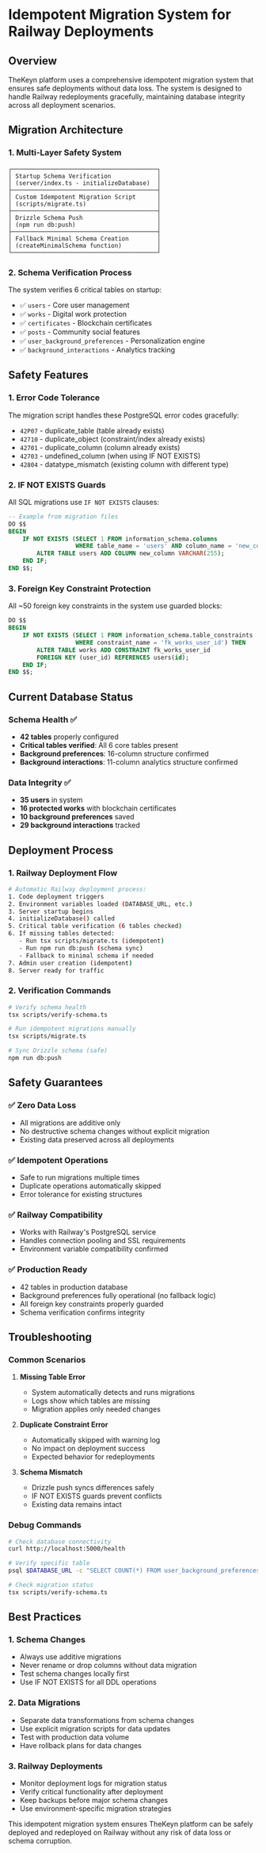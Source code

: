 # Idempotent Migration System for Railway Deployments

## Overview
TheKeyn platform uses a comprehensive idempotent migration system that ensures safe deployments without data loss. The system is designed to handle Railway redeployments gracefully, maintaining database integrity across all deployment scenarios.

## Migration Architecture

### 1. Multi-Layer Safety System
```
┌─────────────────────────────────────────┐
│ Startup Schema Verification             │
│ (server/index.ts - initializeDatabase)  │
├─────────────────────────────────────────┤
│ Custom Idempotent Migration Script      │
│ (scripts/migrate.ts)                    │
├─────────────────────────────────────────┤
│ Drizzle Schema Push                     │
│ (npm run db:push)                       │
├─────────────────────────────────────────┤
│ Fallback Minimal Schema Creation        │
│ (createMinimalSchema function)          │
└─────────────────────────────────────────┘
```

### 2. Schema Verification Process
The system verifies 6 critical tables on startup:
- ✅ `users` - Core user management
- ✅ `works` - Digital work protection  
- ✅ `certificates` - Blockchain certificates
- ✅ `posts` - Community social features
- ✅ `user_background_preferences` - Personalization engine
- ✅ `background_interactions` - Analytics tracking

## Safety Features

### 1. Error Code Tolerance
The migration script handles these PostgreSQL error codes gracefully:
- `42P07` - duplicate_table (table already exists)
- `42710` - duplicate_object (constraint/index already exists)
- `42701` - duplicate_column (column already exists)
- `42703` - undefined_column (when using IF NOT EXISTS)
- `42804` - datatype_mismatch (existing column with different type)

### 2. IF NOT EXISTS Guards
All SQL migrations use `IF NOT EXISTS` clauses:
```sql
-- Example from migration files
DO $$
BEGIN
    IF NOT EXISTS (SELECT 1 FROM information_schema.columns 
                   WHERE table_name = 'users' AND column_name = 'new_column') THEN
        ALTER TABLE users ADD COLUMN new_column VARCHAR(255);
    END IF;
END $$;
```

### 3. Foreign Key Constraint Protection
All ~50 foreign key constraints in the system use guarded blocks:
```sql
DO $$
BEGIN
    IF NOT EXISTS (SELECT 1 FROM information_schema.table_constraints 
                   WHERE constraint_name = 'fk_works_user_id') THEN
        ALTER TABLE works ADD CONSTRAINT fk_works_user_id 
        FOREIGN KEY (user_id) REFERENCES users(id);
    END IF;
END $$;
```

## Current Database Status

### Schema Health ✅
- **42 tables** properly configured
- **Critical tables verified**: All 6 core tables present
- **Background preferences**: 16-column structure confirmed
- **Background interactions**: 11-column analytics structure confirmed

### Data Integrity ✅
- **35 users** in system
- **16 protected works** with blockchain certificates
- **10 background preferences** saved
- **29 background interactions** tracked

## Deployment Process

### 1. Railway Deployment Flow
```bash
# Automatic Railway deployment process:
1. Code deployment triggers
2. Environment variables loaded (DATABASE_URL, etc.)
3. Server startup begins
4. initializeDatabase() called
5. Critical table verification (6 tables checked)
6. If missing tables detected:
   - Run tsx scripts/migrate.ts (idempotent)
   - Run npm run db:push (schema sync)
   - Fallback to minimal schema if needed
7. Admin user creation (idempotent)
8. Server ready for traffic
```

### 2. Verification Commands
```bash
# Verify schema health
tsx scripts/verify-schema.ts

# Run idempotent migrations manually
tsx scripts/migrate.ts

# Sync Drizzle schema (safe)
npm run db:push
```

## Safety Guarantees

### ✅ **Zero Data Loss**
- All migrations are additive only
- No destructive schema changes without explicit migration
- Existing data preserved across all deployments

### ✅ **Idempotent Operations**
- Safe to run migrations multiple times
- Duplicate operations automatically skipped
- Error tolerance for existing structures

### ✅ **Railway Compatibility**
- Works with Railway's PostgreSQL service
- Handles connection pooling and SSL requirements
- Environment variable compatibility confirmed

### ✅ **Production Ready**
- 42 tables in production database
- Background preferences fully operational (no fallback logic)
- All foreign key constraints properly guarded
- Schema verification confirms integrity

## Troubleshooting

### Common Scenarios

1. **Missing Table Error**
   - System automatically detects and runs migrations
   - Logs show which tables are missing
   - Migration applies only needed changes

2. **Duplicate Constraint Error**
   - Automatically skipped with warning log
   - No impact on deployment success
   - Expected behavior for redeployments

3. **Schema Mismatch**
   - Drizzle push syncs differences safely
   - IF NOT EXISTS guards prevent conflicts
   - Existing data remains intact

### Debug Commands
```bash
# Check database connectivity
curl http://localhost:5000/health

# Verify specific table
psql $DATABASE_URL -c "SELECT COUNT(*) FROM user_background_preferences;"

# Check migration status
tsx scripts/verify-schema.ts
```

## Best Practices

### 1. Schema Changes
- Always use additive migrations
- Never rename or drop columns without data migration
- Test schema changes locally first
- Use IF NOT EXISTS for all DDL operations

### 2. Data Migrations
- Separate data transformations from schema changes
- Use explicit migration scripts for data updates
- Test with production data volume
- Have rollback plans for data changes

### 3. Railway Deployments
- Monitor deployment logs for migration status
- Verify critical functionality after deployment
- Keep backups before major schema changes
- Use environment-specific migration strategies

This idempotent migration system ensures TheKeyn platform can be safely deployed and redeployed on Railway without any risk of data loss or schema corruption.